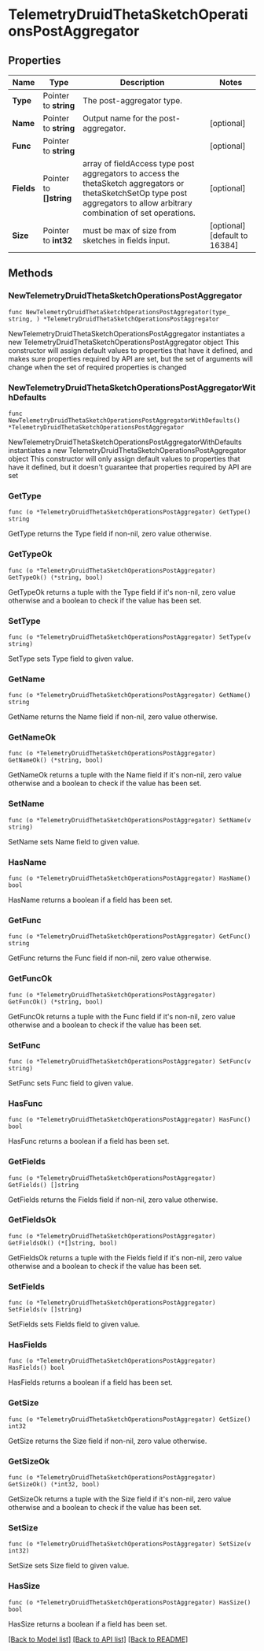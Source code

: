 # TelemetryDruidThetaSketchOperationsPostAggregator

## Properties

Name | Type | Description | Notes
------------ | ------------- | ------------- | -------------
**Type** | Pointer to **string** | The post-aggregator type. | 
**Name** | Pointer to **string** | Output name for the post-aggregator. | [optional] 
**Func** | Pointer to **string** |  | [optional] 
**Fields** | Pointer to **[]string** | array of fieldAccess type post aggregators to access the thetaSketch aggregators or thetaSketchSetOp type post aggregators to allow arbitrary combination of set operations. | [optional] 
**Size** | Pointer to **int32** | must be max of size from sketches in fields input. | [optional] [default to 16384]

## Methods

### NewTelemetryDruidThetaSketchOperationsPostAggregator

`func NewTelemetryDruidThetaSketchOperationsPostAggregator(type_ string, ) *TelemetryDruidThetaSketchOperationsPostAggregator`

NewTelemetryDruidThetaSketchOperationsPostAggregator instantiates a new TelemetryDruidThetaSketchOperationsPostAggregator object
This constructor will assign default values to properties that have it defined,
and makes sure properties required by API are set, but the set of arguments
will change when the set of required properties is changed

### NewTelemetryDruidThetaSketchOperationsPostAggregatorWithDefaults

`func NewTelemetryDruidThetaSketchOperationsPostAggregatorWithDefaults() *TelemetryDruidThetaSketchOperationsPostAggregator`

NewTelemetryDruidThetaSketchOperationsPostAggregatorWithDefaults instantiates a new TelemetryDruidThetaSketchOperationsPostAggregator object
This constructor will only assign default values to properties that have it defined,
but it doesn't guarantee that properties required by API are set

### GetType

`func (o *TelemetryDruidThetaSketchOperationsPostAggregator) GetType() string`

GetType returns the Type field if non-nil, zero value otherwise.

### GetTypeOk

`func (o *TelemetryDruidThetaSketchOperationsPostAggregator) GetTypeOk() (*string, bool)`

GetTypeOk returns a tuple with the Type field if it's non-nil, zero value otherwise
and a boolean to check if the value has been set.

### SetType

`func (o *TelemetryDruidThetaSketchOperationsPostAggregator) SetType(v string)`

SetType sets Type field to given value.


### GetName

`func (o *TelemetryDruidThetaSketchOperationsPostAggregator) GetName() string`

GetName returns the Name field if non-nil, zero value otherwise.

### GetNameOk

`func (o *TelemetryDruidThetaSketchOperationsPostAggregator) GetNameOk() (*string, bool)`

GetNameOk returns a tuple with the Name field if it's non-nil, zero value otherwise
and a boolean to check if the value has been set.

### SetName

`func (o *TelemetryDruidThetaSketchOperationsPostAggregator) SetName(v string)`

SetName sets Name field to given value.

### HasName

`func (o *TelemetryDruidThetaSketchOperationsPostAggregator) HasName() bool`

HasName returns a boolean if a field has been set.

### GetFunc

`func (o *TelemetryDruidThetaSketchOperationsPostAggregator) GetFunc() string`

GetFunc returns the Func field if non-nil, zero value otherwise.

### GetFuncOk

`func (o *TelemetryDruidThetaSketchOperationsPostAggregator) GetFuncOk() (*string, bool)`

GetFuncOk returns a tuple with the Func field if it's non-nil, zero value otherwise
and a boolean to check if the value has been set.

### SetFunc

`func (o *TelemetryDruidThetaSketchOperationsPostAggregator) SetFunc(v string)`

SetFunc sets Func field to given value.

### HasFunc

`func (o *TelemetryDruidThetaSketchOperationsPostAggregator) HasFunc() bool`

HasFunc returns a boolean if a field has been set.

### GetFields

`func (o *TelemetryDruidThetaSketchOperationsPostAggregator) GetFields() []string`

GetFields returns the Fields field if non-nil, zero value otherwise.

### GetFieldsOk

`func (o *TelemetryDruidThetaSketchOperationsPostAggregator) GetFieldsOk() (*[]string, bool)`

GetFieldsOk returns a tuple with the Fields field if it's non-nil, zero value otherwise
and a boolean to check if the value has been set.

### SetFields

`func (o *TelemetryDruidThetaSketchOperationsPostAggregator) SetFields(v []string)`

SetFields sets Fields field to given value.

### HasFields

`func (o *TelemetryDruidThetaSketchOperationsPostAggregator) HasFields() bool`

HasFields returns a boolean if a field has been set.

### GetSize

`func (o *TelemetryDruidThetaSketchOperationsPostAggregator) GetSize() int32`

GetSize returns the Size field if non-nil, zero value otherwise.

### GetSizeOk

`func (o *TelemetryDruidThetaSketchOperationsPostAggregator) GetSizeOk() (*int32, bool)`

GetSizeOk returns a tuple with the Size field if it's non-nil, zero value otherwise
and a boolean to check if the value has been set.

### SetSize

`func (o *TelemetryDruidThetaSketchOperationsPostAggregator) SetSize(v int32)`

SetSize sets Size field to given value.

### HasSize

`func (o *TelemetryDruidThetaSketchOperationsPostAggregator) HasSize() bool`

HasSize returns a boolean if a field has been set.


[[Back to Model list]](../README.md#documentation-for-models) [[Back to API list]](../README.md#documentation-for-api-endpoints) [[Back to README]](../README.md)


